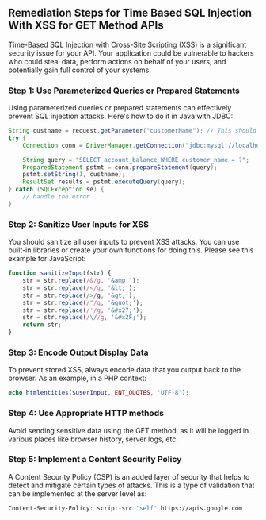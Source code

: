 

## Remediation Steps for Time Based SQL Injection With XSS for GET Method APIs
Time-Based SQL Injection with Cross-Site Scripting (XSS) is a significant security issue for your API. Your application could be vulnerable to hackers who could steal data, perform actions on behalf of your users, and potentially gain full control of your systems. 

### Step 1: Use Parameterized Queries or Prepared Statements
Using parameterized queries or prepared statements can effectively prevent SQL injection attacks. Here's how to do it in Java with JDBC:
```java
String custname = request.getParameter("customerName"); // This should REALLY be validated
try {
    Connection conn = DriverManager.getConnection("jdbc:mysql://localhost/test?" + "user=minty&password=greatsqldb");

    String query = "SELECT account_balance WHERE customer_name = ?";
    PreparedStatement pstmt = conn.prepareStatement(query);
    pstmt.setString(1, custname);
    ResultSet results = pstmt.executeQuery(query);
} catch (SQLException se) {
    // handle the error
}
```
### Step 2: Sanitize User Inputs for XSS
You should sanitize all user inputs to prevent XSS attacks. You can use built-in libraries or create your own functions for doing this. Please see this example for JavaScript:
```javascript
function sanitizeInput(str) {
    str = str.replace(/&/g, '&amp;');
    str = str.replace(/</g, '&lt;');
    str = str.replace(/>/g, '&gt;');
    str = str.replace(/"/g, '&quot;');
    str = str.replace(/'/g, '&#x27;');
    str = str.replace(/\//g, '&#x2F;');
    return str;
}
```
### Step 3: Encode Output Display Data
To prevent stored XSS, always encode data that you output back to the browser. As an example, in a PHP context:
```php
echo htmlentities($userInput, ENT_QUOTES, 'UTF-8');
```
### Step 4: Use Appropriate HTTP methods
Avoid sending sensitive data using the GET method, as it will be logged in various places like browser history, server logs, etc.


### Step 5: Implement a Content Security Policy
A Content Security Policy (CSP) is an added layer of security that helps to detect and mitigate certain types of attacks. This is a type of validation that can be implemented at the server level as:
```bash
Content-Security-Policy: script-src 'self' https://apis.google.com
```